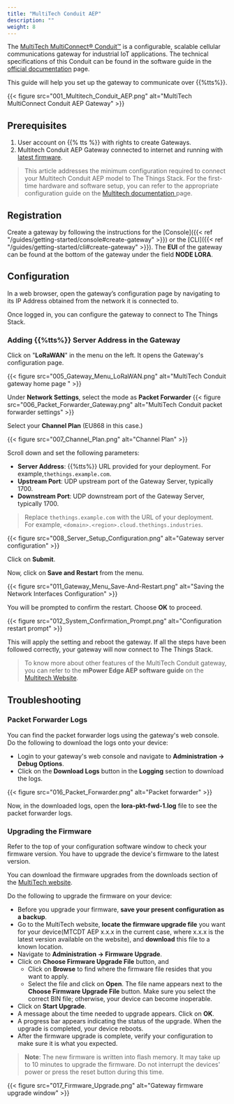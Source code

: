 ```yaml
---
title: "MultiTech Conduit AEP"
description: ""
weight: 8
---
```


The [MultiTech MultiConnect® Conduit™](http://www.multitech.net/developer/products/multiconnect-Conduit-platform/) is a configurable, scalable cellular communications gateway for industrial IoT applications. The technical specifications of this Conduit can be found in the software guide in the [official documentation](http://www.multitech.net/developer/products/multiconnect-conduit-platform/conduit/) page.

This guide will help you set up the gateway to communicate over {{%tts%}}.
<!--more-->
{{< figure src="001_Multitech_Conduit_AEP.png" alt="MultiTech MultiConnect Conduit AEP Gateway" >}}

## Prerequisites

1. User account on {{% tts %}} with rights to create Gateways.
2. Multitech Conduit AEP Gateway connected to internet and running with [latest firmware](http://www.multitech.net/developer/downloads/).

> This article addresses the minimum configuration required to connect your Multitech Conduit AEP model to The Things Stack.
> For the first-time hardware and software setup, you can refer to the appropriate configuration guide on the [Multitech documentation ](http://www.multitech.net/developer/products/multiconnect-conduit-platform/conduit/) page.

## Registration

Create a gateway by following the instructions for the [Console]({{< ref "/guides/getting-started/console#create-gateway" >}}) or the [CLI]({{< ref "/guides/getting-started/cli#create-gateway" >}}). The **EUI** of the gateway can be found at the bottom of the gateway under the field **NODE LORA**.

## Configuration

In a web browser, open the gateway’s configuration page by navigating to its IP Address obtained from the network it is connected to.

Once logged in, you can configure the gateway to connect to The Things Stack.

### Adding {{%tts%}} Server Address in the Gateway

Click on "**LoRaWAN**" in the menu on the left. It opens the Gateway&apos;s configuration page.

{{< figure src="005_Gateway_Menu_LoRaWAN.png" alt="MultiTech Conduit gateway home page " >}}

Under **Network Settings**, select the mode as **Packet Forwarder**
{{< figure src="006_Packet_Forwarder_Gateway.png" alt="MultiTech Conduit packet forwarder settings" >}}

Select your **Channel Plan** (EU868 in this case.)

{{< figure src="007_Channel_Plan.png" alt="Channel Plan" >}}

Scroll down and set the following parameters:

- **Server Address**: {{%tts%}} URL provided for your deployment. For example,`thethings.example.com`. 
- **Upstream Port**: UDP upstream port of the Gateway Server, typically 1700.
- **Downstream Port**: UDP downstream port of the Gateway Server, typically 1700.

>Replace `thethings.example.com` with the URL of your deployment. <br> For example, `<domain>.<region>.cloud.thethings.industries`.

{{< figure src="008_Server_Setup_Configuration.png" alt="Gateway server configuration" >}}

Click on **Submit**.

Now, click on **Save and Restart** from the menu.

{{< figure src="011_Gateway_Menu_Save-And-Restart.png" alt="Saving the Network Interfaces Configuration" >}}

You will be prompted to confirm the restart. Choose **OK** to proceed.

{{< figure src="012_System_Confirmation_Prompt.png" alt="Configuration restart prompt" >}}

This will apply the setting and reboot the gateway. If all the steps have been followed correctly, your gateway will now connect to The Things Stack.

>To know more about other features of the MultiTech Conduit gateway, you can refer to the **mPower Edge AEP software guide** on the [Multitech Website](http://www.multitech.net/developer/products/multiconnect-conduit-platform/conduit/).

## Troubleshooting

### Packet Forwarder Logs

You can find the packet forwarder logs using the gateway&apos;s web console. Do the following to download the logs onto your device:

- Login to your gateway&apos;s web console and navigate to **Administration -> Debug Options**.
- Click on the **Download Logs** button in the **Logging** section to download the logs.

{{< figure src="016_Packet_Forwarder.png" alt="Packet forwarder" >}}

Now, in the downloaded logs, open the **lora-pkt-fwd-1.log** file to see the packet forwarder logs.

### Upgrading the Firmware

Refer to the top of your configuration software window to check your firmware version. You have to upgrade the device&apos;s firmware to the latest version.

You can download the firmware upgrades from the downloads section of the [MultiTech website](http://www.multitech.net/developer/downloads/).

Do the following to upgrade the firmware on your device:

- Before you upgrade your firmware, **save your present configuration as a backup**.
- Go to the MultiTech website, **locate the firmware upgrade file** you want for your device(MTCDT AEP x.x.x in the current case, where x.x.x is the latest version available on the website), and **download** this file to a known location.
- Navigate to **Administration -> Firmware Upgrade**.
- Click on **Choose Firmware Upgrade File** button, and
  - Click on **Browse** to find where the firmware file resides that you want to apply.
  - Select the file and click on **Open**. The file name appears next to the **Choose Firmware Upgrade File** button. Make sure you select the correct BIN file; otherwise, your device can become inoperable.
- Click on **Start Upgrade**.
- A message about the time needed to upgrade appears. Click on **OK**.
- A progress bar appears indicating the status of the upgrade. When the upgrade is completed, your device reboots.
- After the firmware upgrade is complete, verify your configuration to make sure it is what you expected.

> **Note**: The new firmware is written into flash memory. It may take up to 10 minutes to upgrade the firmware. Do not interrupt the devices&apos; power or press the reset button during this time.

{{< figure src="017_Firmware_Upgrade.png" alt="Gateway firmware upgrade window" >}}
